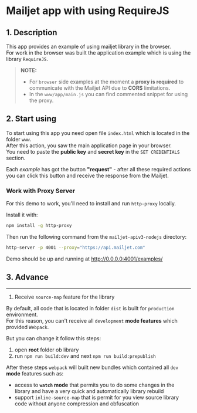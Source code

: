 # Mailjet app with using RequireJS

## 1. Description
This app provides an example of using mailjet library in the browser.  
For work in the browser was built the application example which is using the library `RequireJS`.

> **NOTE:**
> - For `browser` side examples at the moment a **proxy is required** to communicate with the Mailjet API due to **CORS** limitations.
> - In the `www/app/main.js` you can find commented snippet for using the proxy.

## 2. Start using

To start using this app you need open file `index.html` which is located in the folder `www`. \
After this action, you saw the main application page in your browser. \
You need to paste the **public key** and **secret key** in the `SET CREDENTIALS` section.

Each _example_ has got the button **"request"** - after all these required actions you can click this button and receive the response from the Mailjet.

### Work with Proxy Server

For this demo to work, you'll need to install and run `http-proxy` locally.

Install it with:

```sh
npm install -g http-proxy
```

Then run the following command from the `mailjet-apiv3-nodejs` directory:

```sh
http-server -p 4001 --proxy="https://api.mailjet.com"
```

Demo should be up and running at http://0.0.0.0:4001/examples/

## 3. Advance

--- 
1. Receive `source-map` feature for the library

By default, all code that is located in folder `dist` is built for `production` environment. \
For this reason, you can't receive all `development` **mode features** which provided `Webpack`. 

But you can change it follow this steps: 
1. open **root** folder ob library
2. run `npm run build:dev` and next `npm run build:prepublish`

After these steps `webpack` will built new bundles which contained all `dev` **mode** features such as: 
- access to **`watch` mode** that permits you to do some changes in the library and have a very quick and automatically library rebuild
- support `inline-source-map` that is permit for you view source library code without anyone compression and obfuscation
